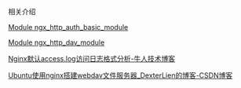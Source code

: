 相关介绍


[Module ngx_http_auth_basic_module](https://nginx.org/en/docs/http/ngx_http_auth_basic_module.html)

[Module ngx_http_dav_module](https://nginx.org/en/docs/http/ngx_http_dav_module.html#dav_access)

[Nginx默认access.log访问日志格式分析-牛人技术博客](http://www.nrjs.cn/maintenance/36.htm)


[Ubuntu使用nginx搭建webdav文件服务器_DexterLien的博客-CSDN博客](https://blog.csdn.net/lpwmm/article/details/116943643)